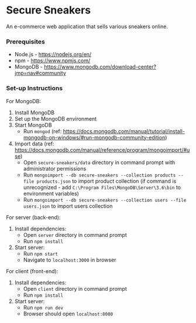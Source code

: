 # Secure Sneakers
An e-commerce web application that sells various sneakers online.

### Prerequisites
* Node.js - https://nodejs.org/en/
* npm - https://www.npmjs.com/
* MongoDB - https://www.mongodb.com/download-center?jmp=nav#community

### Set-up Instructions
For MongoDB:
1. Install MongoDB
2. Set up the MongoDB environment
3. Start MongoDB
    * Run `mongod` (ref: https://docs.mongodb.com/manual/tutorial/install-mongodb-on-windows/#run-mongodb-community-edition)
4. Import data (ref: https://docs.mongodb.com/manual/reference/program/mongoimport/#use)
      * Open `secure-sneakers/data` directory in command prompt with administrator permissions
      * Run `mongoimport --db secure-sneakers --collection products --file products.json` to import product collection (if command is unrecognized - add `C:\Program Files\MongoDB\Server\3.6\bin` to environment variables)
      * Run `mongoimport --db secure-sneakers --collection users --file users.json` to import users collection

For server (back-end):
1. Install dependencies:
    * Open `server` directory in command prompt
    * Run `npm install`
2. Start server:
    * Run `npm start`
    * Navigate to `localhost:3000` in browser

For client (front-end):
1. Install dependencies:
    * Open `client` directory in command prompt
    * Run `npm install`
2. Start server:
    * Run `npm run dev`
    * Browser should open `localhost:8080`
